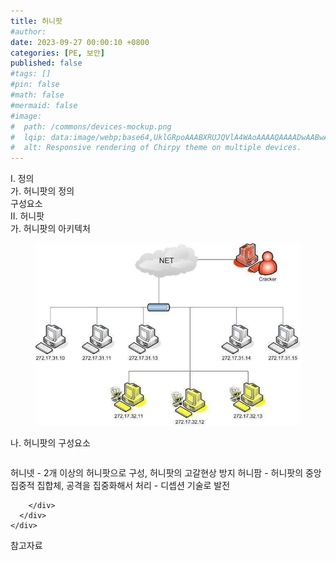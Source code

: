 ```yaml
---
title: 허니팟
#author: 
date: 2023-09-27 00:00:10 +0800
categories: [PE, 보안]
published: false
#tags: []
#pin: false
#math: false
#mermaid: false
#image:
#  path: /commons/devices-mockup.png
#  lqip: data:image/webp;base64,UklGRpoAAABXRUJQVlA4WAoAAAAQAAAADwAABwAAQUxQSDIAAAARL0AmbZurmr57yyIiqE8oiG0bejIYEQTgqiDA9vqnsUSI6H+oAERp2HZ65qP/VIAWAFZQOCBCAAAA8AEAnQEqEAAIAAVAfCWkAALp8sF8rgRgAP7o9FDvMCkMde9PK7euH5M1m6VWoDXf2FkP3BqV0ZYbO6NA/VFIAAAA
#  alt: Responsive rendering of Chirpy theme on multiple devices.
---
```


<div class="post-wrap">
  <div class="para">
    <div class="para-title">
      I. 정의
    </div>
    <div class="para-cntnt">
      <div class="para">
        <div class="para-title">
          가. 허니팟의 정의
        </div>
        <div class="para-cntnt">
          구성요소
        </div>
      </div>
    </div>
  </div>
  
  <div class="para">
    <div class="para-title">
      II. 허니팟
    </div>
    <div class="para-cntnt">
      <div class="para">
        <div class="para-title">
          가. 허니팟의 아키텍처
        </div>
        <div class="para-cntnt">
          <figure class="post-figure">
            <img src="/assets/img/posts/허니팟.png" alt="허니팟">
<!--            <figcaption>Source: Unveiling the Metaverse: Exploring Emerging Trends, Multifaceted Perspectives, and Future Challenges</figcaption>-->
          </figure>
        </div>
      </div>
      <div class="para">
        <div class="para-title">
          나. 허니팟의 구성요소
        </div>
        <div class="para-cntnt">
          <table class="post-table">
          </table>
            허니넷 - 2개 이상의 허니팟으로 구성, 허니팟의 고갈현상 방지
  허니팜 - 허니팟의 중앙집중적 집합체, 공격을 집중화해서 처리
- 디셉션 기술로 발전

        </div>
      </div>
    </div>
  </div>

  <div class="refr-wrap">
    <div class="refr-title">
        참고자료
    </div>
    <ol class="refr-list">
    <!--    <li>(나현식, 최대선) <a target="_blank" href="https://scienceon.kisti.re.kr/commons/util/originalView.do?cn=JAKO202225948430499&oCn=JAKO202225948430499&dbt=JAKO&journal=NJOU00291864">메타버스 보안 위협 요소 및 대응 방안 검토</a></li>-->
    <!--    <li>(M. Uddin, S. Manickam, H. Ullah, M. Obaidat and A. Dandoush) <a target="_blank" href="https://ieeexplore.ieee.org/abstract/document/10138386">Unveiling the Metaverse: Exploring Emerging Trends, Multifaceted Perspectives, and Future Challenges</a></li>-->
    </ol>
  </div>
</div>
